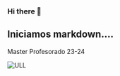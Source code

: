 ### Hi there 👋

## Iniciamos markdown....
Master Profesorado 23-24

![ULL](https://3.bp.blogspot.com/-C3FbKBKzDBc/UWu-ZVCbGwI/AAAAAAAAI8k/ZvvGRiKF72M/s1600/caricatura+a+color_angelina+jolie_elmundodeplatero_jos%C3%A9+luis+platero.jpg)



<!--
**sergio-gr1234/sergio-gr1234** is a ✨ _special_ ✨ repository because its `README.md` (this file) appears on your GitHub profile.

Here are some ideas to get you started:

- 🔭 I’m currently working on ...
- 🌱 I’m currently learning ...
- 👯 I’m looking to collaborate on ...
- 🤔 I’m looking for help with ...
- 💬 Ask me about ...
- 📫 How to reach me: ...
- 😄 Pronouns: ...
- ⚡ Fun fact: ...
-->

